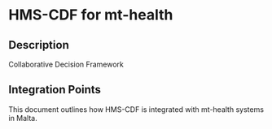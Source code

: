 # HMS-CDF for mt-health

## Description

Collaborative Decision Framework

## Integration Points

This document outlines how HMS-CDF is integrated with mt-health systems in Malta.
